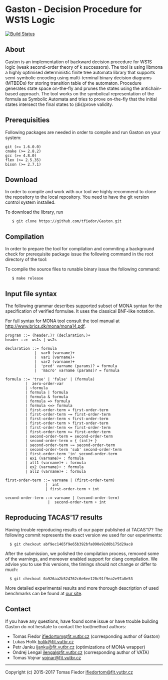 # Gaston - Decision Procedure for WS1S Logic
[![Build Status](https://travis-ci.org/tfiedor/gaston.svg?branch=master)](https://travis-ci.org/tfiedor/gaston)
## About 
  
  Gaston is an implementation of backward decision procedure for WS1S logic
  (weak second-order theory of k successors). The tool is using libmona a 
  highly optimised deterministic finite tree automata library that supports 
  semi-symbolic encoding using multi-terminal binary decision diagrams (MTBDDs) for
  storing transition table of the automaton. Procedure generates state space on-the-fly
  and prunes the states using the antichain-based approach. The tool works on the 
  symbolical representation of the formula as Symbolic Automata and tries to prove
  on-the-fly that the initial states intersect the final states to (dis)prove
  validity.
  
## Prerequisities 
 
 Following packages are needed in order to compile and run Gaston on your system:

 	git (>= 1.6.0.0)
 	cmake (>= 2.8.2)
 	gcc (>= 4.8.0)
 	flex (>= 2.5.35)
 	bison (>= 2.7.1)
 	
## Download
 
 In order to compile and work with our tool we highly recommend to clone the repository
 to the local repository. You need to have the git version control system installed.
 
 To download the library, run

``` 
   $ git clone https://github.com/tfiedor/Gaston.git
```
 	
## Compilation
 
 In order to prepare the tool for compilation and commiting a background check for
 prerequisite package issue the following command in the root directory of the tool:
 
 To compile the source files to runable binary issue the following command:
 
```
   $ make release
```
## Input file syntax

The following grammar describes supported subset of MONA syntax
for the specification of verified formulae. It uses the classical BNF-like
notation.

For full syntax for MONA tool consult the tool manual at http://www.brics.dk/mona/mona14.pdf.

```
program ::= (header;)? (declaration;)+
header ::=  ws1s | ws2s

declaration ::= formula
             |  var0 (varname)+
             |  var1 (varname)+
             |  var2 (varname)+
             |  'pred' varname (params)? = formula
             |  'macro' varname (params)? = formula

formula ::= 'true' | 'false' | (formula)
         |  zero-order-var
         | ~formula
         | formula | formula
         | formula & formula
         | formula => formula
         | formula <=> formula
         | first-order-term = first-order-term 
         | first-order-term ~= first-order-term 
         | first-order-term < first-order-term 
         | first-order-term > first-order-term
         | first-order-term <= first-order-term 
         | first-order-term >= first-order-term
         | second-order-term = second-order-term
         | second-order-term = { (int)+ }
         | second-order-term ~= second-order-term
         | second-order-term 'sub' second-order-term
         | first-order-term 'in' second-order-term
         | ex1 (varname)+ : formula
         | all1 (varname)+ : formula
         | ex2 (varname)+ : formula
         | all2 (varname)+ : formula

first-order-term ::= varname | (first-order-term)
                  |  int
                  | first-order-term + int

second-order-term ::= varname | (second-order-term)
                   |  second-order-term + int
```

## Reproducing TACAS'17 results

 Having trouble reproducing results of our paper published at TACAS'17?
 The following commit represents the exact version we used for our experiments:

```
  $ git checkout abf9ec1465f9e65b392bfa090e92d0b175d29ac8
```

 After the submission, we polished the compilation process, removed some of the warnings,
 and moreover enabled support for clang compilation. We advise you to use this versions,
 the timings should not change or differ to much:

```
  $ git checkout 0a926aa2b524762c6e6ee120c91f9ea2e97a8e53
```

 More detailed experimental results and more thorough description of used benchmarks
 can be found at [our site](http://www.fit.vutbr.cz/research/groups/verifit/tools/gaston/).
 
## Contact 
 
 If you have any questions, have found some issue or have trouble building Gaston do not hesitate to contact the tool/method authors:
 
  * Tomas Fiedor <ifiedortom@fit.vutbr.cz> (corresponding author of Gaston)
  * Lukas Holik <holik@fit.vutbr.cz>
  * Petr Janku <ijanku@fit.vutbr.cz> (optimizations of MONA wrapper)
  * Ondrej Lengal <ilengal@fit.vutbr.cz> (corresponding author of VATA)
  * Tomas Vojnar <vojnar@fit.vutbr.cz>

 ---
 Copyright (c) 2015-2017  Tomas Fiedor <ifiedortom@fit.vutbr.cz>
 
